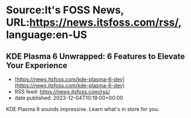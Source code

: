 # Source:It's FOSS News, URL:https://news.itsfoss.com/rss/, language:en-US

## KDE Plasma 6 Unwrapped: 6 Features to Elevate Your Experience
 - [https://news.itsfoss.com/kde-plasma-6-dev](https://news.itsfoss.com/kde-plasma-6-dev)
 - RSS feed: https://news.itsfoss.com/rss/
 - date published: 2023-12-04T10:19:00+00:00

KDE Plasma 6 sounds impressive. Learn what's in store for you.

